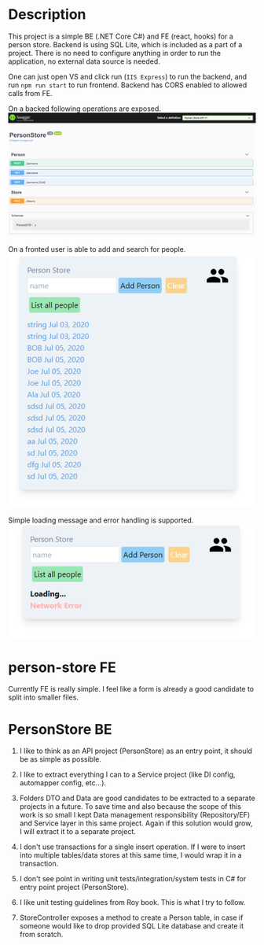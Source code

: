 # Description
This project is a simple BE (.NET Core C#) and FE (react, hooks) for a person store.
Backend is using SQL Lite, which is included as a part of a project. There is no need to configure anything in order to run the application, no external data source is needed.

One can just open VS and click run (`IIS Express`) to run the backend, and run `npm run start` to run frontend. Backend has CORS enabled to allowed calls from FE.

On a backed following operations are exposed.
![alt text](https://github.com/sagasu/PersonStore/blob/master/SimpleOperations.png?raw=true)

On a fronted user is able to add and search for people.
![alt text](https://github.com/sagasu/PersonStore/blob/master/ListingAllPeopleWithCreationTime.png?raw=true)

Simple loading message and error handling is supported.
![alt text](https://github.com/sagasu/PersonStore/blob/master/ErrorHandlingAndLoading.png?raw=true)

# person-store FE
Currently FE is really simple. I feel like a form is already a good candidate to split into smaller files.

# PersonStore BE
1) I like to think as an API project (PersonStore) as an entry point, it should be as simple as possible.
2) I like to extract everything I can to a Service project (like DI config, automapper config, etc...).
3) Folders DTO and Data are good candidates to be extracted to a separate projects in a future. To save time and also because the scope of this work is so small I kept Data management responsibility (Repository/EF) and Service layer in this same project. Again if this solution would grow, I will extract it to a separate project.
4) I don't use transactions for a single insert operation. If I were to insert into multiple tables/data stores at this same time, I would wrap it in a transaction.

5) I don't see point in writing unit tests/integration/system tests in C# for entry point project (PersonStore).
6) I like unit testing guidelines from Roy book. This is what I try to follow.
7) StoreController exposes a method to create a Person table, in case if someone would like to drop provided SQL Lite database and create it from scratch.